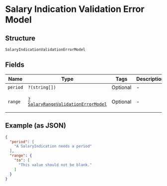 
# Salary Indication Validation Error Model

## Structure

`SalaryIndicationValidationErrorModel`

## Fields

| Name | Type | Tags | Description | Getter | Setter |
|  --- | --- | --- | --- | --- | --- |
| `period` | `?(string[])` | Optional | - | getPeriod(): ?array | setPeriod(?array period): void |
| `range` | [`?SalaryRangeValidationErrorModel`](../../doc/models/salary-range-validation-error-model.md) | Optional | - | getRange(): ?SalaryRangeValidationErrorModel | setRange(?SalaryRangeValidationErrorModel range): void |

## Example (as JSON)

```json
{
  "period": [
    "A SalaryIndication needs a period"
  ],
  "range": {
    "to": [
      "This value should not be blank."
    ]
  }
}
```

